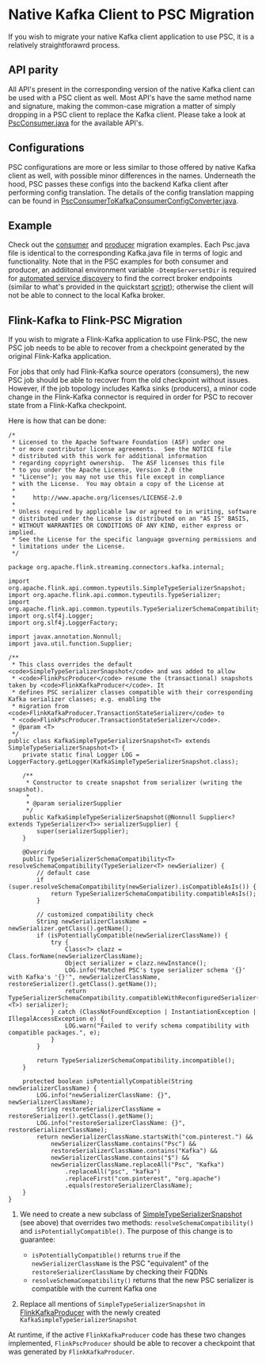 # Native Kafka Client to PSC Migration

If you wish to migrate your native Kafka client application to use PSC, it is a relatively straightforawrd process.

## API parity
All API's present in the corresponding version of the native Kafka client can be used with a PSC client as well. Most API's have the same method name and signature, making the common-case migration a matter of simply dropping in a PSC client to replace the Kafka client. Please take a look at [PscConsumer.java](/psc/src/main/java/com/pinterest/psc/consumer/PscConsumer.java) for the available API's.

## Configurations
PSC configurations are more or less similar to those offered by native Kafka client as well, with possible minor differences in the names. Underneath the hood, PSC passes these configs into the backend Kafka client after performing config translation. The details of the config translation mapping can be found in [PscConsumerToKafkaConsumerConfigConverter.java](/psc/src/main/java/com/pinterest/psc/config/PscConsumerToKafkaConsumerConfigConverter.java).

## Example
Check out the [consumer](/psc-examples/src/main/java/com/pinterest/psc/example/migration/consumer) and [producer](/psc-examples/src/main/java/com/pinterest/psc/example/migration/producer) migration examples. Each Psc.java file is identical to the corresponding Kafka.java file in terms of logic and functionality. Note that in the PSC examples for both consumer and producer, an addiitonal environment variable `-DtempServersetDir` is required for [automated service discovery](/docs/servicediscovery.md) to find the correct broker endpoints (similar to what's provided in the quickstart [script](/psc-examples/quickstart-scripts/example_psc_consumer.sh)); otherwise the client will not be able to connect to the local Kafka broker.

## Flink-Kafka to Flink-PSC Migration
If you wish to migrate a Flink-Kafka application to use Flink-PSC, the new PSC job needs to be able to recover from a checkpoint generated by the original Flink-Kafka application.

For jobs that only had Flink-Kafka source operators (consumers), the new PSC job should be able to recover from the old checkpoint without issues. However, if the job topology includes Kafka sinks (producers), a minor code change in the Flink-Kafka connector is required in order for PSC to recover state from a Flink-Kafka checkpoint.

Here is how that can be done:

```
/*
 * Licensed to the Apache Software Foundation (ASF) under one
 * or more contributor license agreements.  See the NOTICE file
 * distributed with this work for additional information
 * regarding copyright ownership.  The ASF licenses this file
 * to you under the Apache License, Version 2.0 (the
 * "License"); you may not use this file except in compliance
 * with the License.  You may obtain a copy of the License at
 *
 *     http://www.apache.org/licenses/LICENSE-2.0
 *
 * Unless required by applicable law or agreed to in writing, software
 * distributed under the License is distributed on an "AS IS" BASIS,
 * WITHOUT WARRANTIES OR CONDITIONS OF ANY KIND, either express or implied.
 * See the License for the specific language governing permissions and
 * limitations under the License.
 */

package org.apache.flink.streaming.connectors.kafka.internal;

import org.apache.flink.api.common.typeutils.SimpleTypeSerializerSnapshot;
import org.apache.flink.api.common.typeutils.TypeSerializer;
import org.apache.flink.api.common.typeutils.TypeSerializerSchemaCompatibility;
import org.slf4j.Logger;
import org.slf4j.LoggerFactory;

import javax.annotation.Nonnull;
import java.util.function.Supplier;

/**
 * This class overrides the default <code>SimpleTypeSerializerSnapshot</code> and was added to allow
 * <code>FlinkPscProducer</code> resume the (transactional) snapshots taken by <code>FlinkKafkaProducer</code>. It
 * defines PSC serializer classes compatible with their corresponding Kafka serializer classes; e.g. enabling the
 * migration from <code>FlinkKafkaProducer.TransactionStateSerializer</code> to
 * <code>FlinkPscProducer.TransactionStateSerializer</code>.
 * @param <T>
 */
public class KafkaSimpleTypeSerializerSnapshot<T> extends SimpleTypeSerializerSnapshot<T> {
    private static final Logger LOG = LoggerFactory.getLogger(KafkaSimpleTypeSerializerSnapshot.class);

    /**
     * Constructor to create snapshot from serializer (writing the snapshot).
     *
     * @param serializerSupplier
     */
    public KafkaSimpleTypeSerializerSnapshot(@Nonnull Supplier<? extends TypeSerializer<T>> serializerSupplier) {
        super(serializerSupplier);
    }

    @Override
    public TypeSerializerSchemaCompatibility<T> resolveSchemaCompatibility(TypeSerializer<T> newSerializer) {
        // default case
        if (super.resolveSchemaCompatibility(newSerializer).isCompatibleAsIs()) {
            return TypeSerializerSchemaCompatibility.compatibleAsIs();
        }

		// customized compatibility check
		String newSerializerClassName = newSerializer.getClass().getName();
		if (isPotentiallyCompatible(newSerializerClassName)) {
			try {
				Class<?> clazz = Class.forName(newSerializerClassName);
				Object serializer = clazz.newInstance();
				LOG.info("Matched PSC's type serializer schema '{}' with Kafka's '{}'", newSerializerClassName, restoreSerializer().getClass().getName());
				return TypeSerializerSchemaCompatibility.compatibleWithReconfiguredSerializer((TypeSerializer <T>) serializer);
			} catch (ClassNotFoundException | InstantiationException | IllegalAccessException e) {
				LOG.warn("Failed to verify schema compatibility with compatible packages.", e);
			}
		}

        return TypeSerializerSchemaCompatibility.incompatible();
    }

	protected boolean isPotentiallyCompatible(String newSerializerClassName) {
		LOG.info("newSerializerClassName: {}", newSerializerClassName);
		String restoreSerializerClassName = restoreSerializer().getClass().getName();
		LOG.info("restoreSerializerClassName: {}", restoreSerializerClassName);
		return newSerializerClassName.startsWith("com.pinterest.") &&
			newSerializerClassName.contains("Psc") &&
			restoreSerializerClassName.contains("Kafka") &&
			newSerializerClassName.contains("$") &&
			newSerializerClassName.replaceAll("Psc", "Kafka")
				.replaceAll("psc", "kafka")
				.replaceFirst("com.pinterest", "org.apache")
				.equals(restoreSerializerClassName);
	}
}
```

1. We need to create a new subclass of [SimpleTypeSerializerSnapshot](https://github.com/apache/flink/blob/release-1.11.1/flink-core/src/main/java/org/apache/flink/api/common/typeutils/SimpleTypeSerializerSnapshot.java) (see above) that overrides two methods: `resolveSchemaCompatibility()` and `isPotentiallyCompatible()`. The purpose of this change is to guarantee:

    - `isPotentiallyCompatible()` returns `true` if the `newSerializerClassName` is the PSC "equivalent" of the `restoreSerializerClassName` by checking their FQDNs
    - `resolveSchemaCompatibility()` returns that the new PSC serializer is compatible with the current Kafka one

2. Replace all mentions of `SimpleTypeSerializerSnapshot` in [FlinkKafkaProducer](https://github.com/apache/flink/blob/release-1.11.1/flink-connectors/flink-connector-kafka/src/main/java/org/apache/flink/streaming/connectors/kafka/FlinkKafkaProducer.java#L30) with the newly created `KafkaSimpleTypeSerializerSnapshot`

At runtime, if the active `FlinkKafkaProducer` code has these two changes implemented, `FlinkPscProducer` should be able to recover a checkpoint that was generated by `FlinkKafkaProducer`.